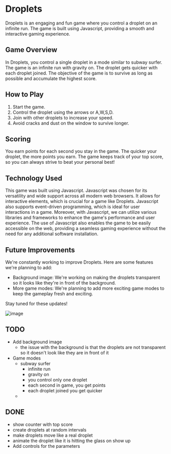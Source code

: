# Droplets

Droplets is an engaging and fun game where you control a droplet on an infinite run. The game is built using Javascript, providing a smooth and interactive gaming experience.

## Game Overview

In Droplets, you control a single droplet in a mode similar to subway surfer. The game is an infinite run with gravity on. The droplet gets quicker with each droplet joined. The objective of the game is to survive as long as possible and accumulate the highest score.

## How to Play

1. Start the game.
2. Control the droplet using the arrows or A,W,S,D.
3. Join with other droplets to increase your speed.
4. Avoid cracks and dust on the window to survive longer.

## Scoring

You earn points for each second you stay in the game. The quicker your droplet, the more points you earn. The game keeps track of your top score, so you can always strive to beat your personal best!

## Technology Used

This game was built using Javascript. Javascript was chosen for its versatility and wide support across all modern web browsers. It allows for interactive elements, which is crucial for a game like Droplets. Javascript also supports event-driven programming, which is ideal for user interactions in a game. Moreover, with Javascript, we can utilize various libraries and frameworks to enhance the game's performance and user experience. The use of Javascript also enables the game to be easily accessible on the web, providing a seamless gaming experience without the need for any additional software installation.

## Future Improvements

We're constantly working to improve Droplets. Here are some features we're planning to add:

- Background image: We're working on making the droplets transparent so it looks like they're in front of the background.
- More game modes: We're planning to add more exciting game modes to keep the gameplay fresh and exciting.

Stay tuned for these updates!



![image](https://github.com/leonardoad/droplets/assets/2466150/815eae8a-6152-4ef7-be38-92f09b083076)



## TODO
- Add background image
  - the issue with the background is that the droplets are not transparent so it doesn't look like they are in front of it
- Game modes
  - subway surfer
    - infinite run
    - gravity on
    - you control only one droplet
    - each second in game, you get points
    - each droplet joined you get quicker 
  -  


## DONE
- show counter with top score
- create droplets at random intervals
- make droplets move like a real droplet
- animate the droplet like it is hitting the glass on show up
- Add controls for the parameters
